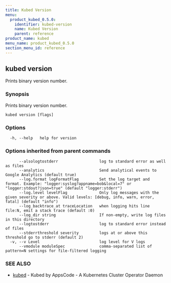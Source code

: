 ```yaml
---
title: Kubed Version
menu:
  product_kubed_0.5.0:
    identifier: kubed-version
    name: Kubed Version
    parent: reference
product_name: kubed
menu_name: product_kubed_0.5.0
section_menu_id: reference
---
```

## kubed version

Prints binary version number.

### Synopsis

Prints binary version number.

```
kubed version [flags]
```

### Options

```
  -h, --help   help for version
```

### Options inherited from parent commands

```
      --alsologtostderr                  log to standard error as well as files
      --analytics                        Send analytical events to Google Analytics (default true)
      --log.format logFormatFlag         Set the log target and format. Example: "logger:syslog?appname=bob&local=7" or "logger:stdout?json=true" (default "logger:stderr")
      --log.level levelFlag              Only log messages with the given severity or above. Valid levels: [debug, info, warn, error, fatal] (default "info")
      --log_backtrace_at traceLocation   when logging hits line file:N, emit a stack trace (default :0)
      --log_dir string                   If non-empty, write log files in this directory
      --logtostderr                      log to standard error instead of files
      --stderrthreshold severity         logs at or above this threshold go to stderr (default 2)
  -v, --v Level                          log level for V logs
      --vmodule moduleSpec               comma-separated list of pattern=N settings for file-filtered logging
```

### SEE ALSO

* [kubed](/docs/reference/kubed.md)	 - Kubed by AppsCode - A Kubernetes Cluster Operator Daemon

